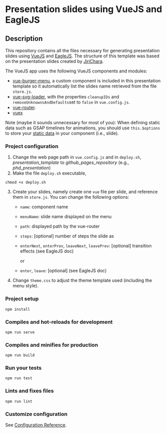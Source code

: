 # Presentation slides using VueJS and EagleJS

## Description

This repository contains all the files necessary for generating presentation slides using [VueJS](https://vuejs.org/) and [EagleJS](https://github.com/Zulko/eagle.js).
The structure of this template was based on the presentation slides created by [JiriChara](https://github.com/JiriChara/the-past-present-and-future-of-javascript).

The VueJS app uses the following VueJS components and modules:

* [vue-burger-menu](https://vue-burger-menu.netlify.com/), a custom component is included in this presentation template so it automatically list the slides name retrieved from the file `store.js`.
* [vue-svg-loader](https://vue-svg-loader.js.org/), with the properties `cleanupIDs` and `removeUnknownsAndDefaults`set to `false` in `vue.config.js`.
* [vue-router](https://router.vuejs.org/).
* [vuex](https://vuex.vuejs.org/)

Note (maybe it sounds unnecessary for most of you): When defining static data such as GSAP timelines for animations, you should use `this.$options` to store your [static data](https://stackoverflow.com/questions/45814507/how-to-set-a-component-non-reactive-data-in-vue-2) in your component (i.e., slide).

### Project configuration

1. Change the web page path in `vue.config.js` and in `deploy.sh`, _presentation_template_ to _github_pages_repository_ (e.g., _phd_presentation_)
2. Make the file `deploy.sh` executable,

```
chmod +x deploy.sh
```
3. Create your slides, namely create one `vue` file per slide, and reference them in `store.js`. You can change the following options:

    * `name`: component name
    * `menuName`: slide name displayed on the menu
    * `path`: displayed path by the vue-router
    * `steps`: [optional] number of steps the slide as
    * `enterNext`, `enterPrev`, `leaveNext`, `leavePrev`: [optional] transition effects (see EagleJS doc)
    
        or
    
    * `enter`, `leave`: [optional] (see EagleJS doc)

4. Change `theme.css` to adjust the theme template used (including the menu style).

### Project setup
```
npm install
```

### Compiles and hot-reloads for development
```
npm run serve
```

### Compiles and minifies for production
```
npm run build
```

### Run your tests
```
npm run test
```

### Lints and fixes files
```
npm run lint
```

### Customize configuration
See [Configuration Reference](https://cli.vuejs.org/config/).
